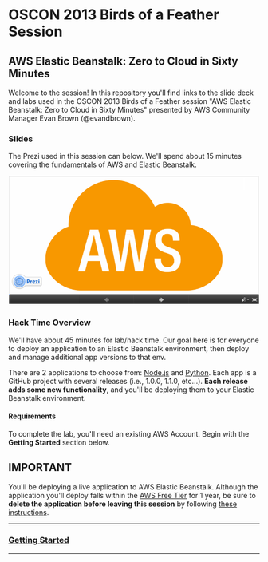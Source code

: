 # OSCON 2013 Birds of a Feather Session

## AWS Elastic Beanstalk: Zero to Cloud in Sixty Minutes

Welcome to the session! In this repository you'll find links to the slide deck and labs used in the OSCON 2013 Birds of a Feather session "AWS Elastic Beanstalk: Zero to Cloud in Sixty Minutes" presented by AWS Community Manager Evan Brown (@evandbrown).

### Slides
The Prezi used in this session can below. We'll spend about 15 minutes covering the fundamentals of AWS and Elastic Beanstalk.

[![](img/en/prezi_intro.png)](http://prezi.com/lxpcph-gnxka/beanstalk-oscon/)

### Hack Time Overview
We'll have about 45 minutes for lab/hack time. Our goal here is for everyone to deploy an application to an Elastic Beanstalk environment, then deploy and manage additional app versions to that env. 

There are 2 applications to choose from: [Node.js](github.com/awslabs/eb-node-express) and [Python](github.com/awslabs/eb-python-flask). Each app is a GitHub project with several releases (i.e., 1.0.0, 1.1.0, etc...). **Each release adds some new functionality**, and you'll be deploying them to your Elastic Beanstalk environment.

#### Requirements
To complete the lab, you'll need an existing AWS Account. Begin with the **Getting Started** section below.

## IMPORTANT
You'll be deploying a live application to AWS Elastic Beanstalk. Although the application you'll deploy falls within the [AWS Free Tier](https://aws.amazon.com/free) for 1 year, be sure to **delete the application before leaving this session** by following [these instructions](important.md).


---

### [Getting Started](getting-started.md)

---
